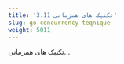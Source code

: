 ```yaml
---
title: '3.11 تکنیک های همزمانی'
slug: go-concurrency-teqnique
weight: 5011
---
```


تکنیک های همزمانی...